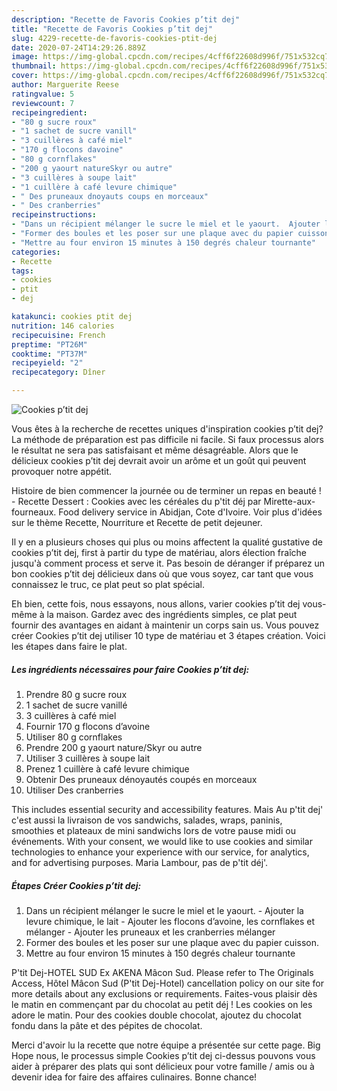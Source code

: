 ```yaml
---
description: "Recette de Favoris Cookies p’tit dej"
title: "Recette de Favoris Cookies p’tit dej"
slug: 4229-recette-de-favoris-cookies-ptit-dej
date: 2020-07-24T14:29:26.889Z
image: https://img-global.cpcdn.com/recipes/4cff6f22608d996f/751x532cq70/cookies-ptit-dej-photo-principale-de-la-recette.jpg
thumbnail: https://img-global.cpcdn.com/recipes/4cff6f22608d996f/751x532cq70/cookies-ptit-dej-photo-principale-de-la-recette.jpg
cover: https://img-global.cpcdn.com/recipes/4cff6f22608d996f/751x532cq70/cookies-ptit-dej-photo-principale-de-la-recette.jpg
author: Marguerite Reese
ratingvalue: 5
reviewcount: 7
recipeingredient:
- "80 g sucre roux"
- "1 sachet de sucre vanill"
- "3 cuillères à café miel"
- "170 g flocons davoine"
- "80 g cornflakes"
- "200 g yaourt natureSkyr ou autre"
- "3 cuillères à soupe lait"
- "1 cuillère à café levure chimique"
- " Des pruneaux dnoyauts coups en morceaux"
- " Des cranberries"
recipeinstructions:
- "Dans un récipient mélanger le sucre le miel et le yaourt.  Ajouter la levure chimique, le lait Ajouter les flocons d’avoine, les cornflakes et mélanger  Ajouter les pruneaux et les cranberries mélanger"
- "Former des boules et les poser sur une plaque avec du papier cuisson."
- "Mettre au four environ 15 minutes à 150 degrés chaleur tournante"
categories:
- Recette
tags:
- cookies
- ptit
- dej

katakunci: cookies ptit dej 
nutrition: 146 calories
recipecuisine: French
preptime: "PT26M"
cooktime: "PT37M"
recipeyield: "2"
recipecategory: Dîner

---
```



![Cookies p’tit dej](https://img-global.cpcdn.com/recipes/4cff6f22608d996f/751x532cq70/cookies-ptit-dej-photo-principale-de-la-recette.jpg)

Vous êtes à la recherche de recettes uniques d'inspiration cookies p’tit dej? La méthode de préparation est pas difficile ni facile. Si faux processus alors le résultat ne sera pas satisfaisant et même désagréable. Alors que le délicieux cookies p’tit dej devrait avoir un arôme et un goût qui peuvent provoquer notre appétit.

Histoire de bien commencer la journée ou de terminer un repas en beauté ! - Recette Dessert : Cookies avec les céréales du p&#39;tit déj par Mirette-aux-fourneaux. Food delivery service in Abidjan, Cote d&#39;Ivoire. Voir plus d&#39;idées sur le thème Recette, Nourriture et Recette de petit dejeuner.

Il y en a plusieurs choses qui plus ou moins affectent la qualité gustative de cookies p’tit dej, first à partir du type de matériau, alors élection fraîche jusqu'à comment process et serve it. Pas besoin de déranger if préparez un bon cookies p’tit dej délicieux dans où que vous soyez, car tant que vous connaissez le truc, ce plat peut so plat spécial.


Eh bien, cette fois, nous essayons, nous allons, varier cookies p’tit dej vous-même à la maison. Gardez avec des ingrédients simples, ce plat peut fournir des avantages en aidant à maintenir un corps sain us. Vous pouvez créer Cookies p’tit dej utiliser 10 type de matériau et 3 étapes création. Voici les étapes dans faire le plat.

<!--inarticleads1-->

##### Les ingrédients nécessaires pour faire Cookies p’tit dej:

1. Prendre 80 g sucre roux
1.  1 sachet de sucre vanillé
1.  3 cuillères à café miel
1. Fournir 170 g flocons d’avoine
1. Utiliser 80 g cornflakes
1. Prendre 200 g yaourt nature/Skyr ou autre
1. Utiliser 3 cuillères à soupe lait
1. Prenez 1 cuillère à café levure chimique
1. Obtenir  Des pruneaux dénoyautés coupés en morceaux
1. Utiliser  Des cranberries


This includes essential security and accessibility features. Mais Au p&#39;tit dej&#39; c&#39;est aussi la livraison de vos sandwichs, salades, wraps, paninis, smoothies et plateaux de mini sandwichs lors de votre pause midi ou événements. With your consent, we would like to use cookies and similar technologies to enhance your experience with our service, for analytics, and for advertising purposes. Maria Lambour, pas de p&#39;tit déj&#39;. 

<!--inarticleads2-->

##### Étapes Créer Cookies p’tit dej:

1. Dans un récipient mélanger le sucre le miel et le yaourt.  - Ajouter la levure chimique, le lait - Ajouter les flocons d’avoine, les cornflakes et mélanger  - Ajouter les pruneaux et les cranberries mélanger
1. Former des boules et les poser sur une plaque avec du papier cuisson.
1. Mettre au four environ 15 minutes à 150 degrés chaleur tournante


P&#39;tit Dej-HOTEL SUD Ex AKENA Mâcon Sud. Please refer to The Originals Access, Hôtel Mâcon Sud (P&#39;tit Dej-Hotel) cancellation policy on our site for more details about any exclusions or requirements. Faites-vous plaisir dès le matin en commençant par du chocolat au petit déj ! Les cookies on les adore le matin. Pour des cookies double chocolat, ajoutez du chocolat fondu dans la pâte et des pépites de chocolat. 


Merci d'avoir lu la recette que notre équipe a présentée sur cette page. Big Hope nous, le processus simple Cookies p’tit dej ci-dessus pouvons vous aider à préparer des plats qui sont délicieux pour votre famille / amis ou à devenir idea for faire des affaires culinaires. Bonne chance!
